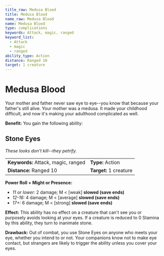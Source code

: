 ```yaml
---
title_raw: Medusa Blood
title: Medusa Blood
name_raw: Medusa Blood
name: Medusa Blood
type: complications
keywords: Attack, magic, ranged
keyword_list:
  - Attack
  - magic
  - ranged
ability_type: Action
distance: Ranged 10
target: 1 creature
---
```


# Medusa Blood

Your mother and father never saw eye to eye--you know that because your father's still alive. Your mother was a medusa. It made your childhood difficult, and now it's making your adulthood complicated as well.

**Benefit:** You gain the following ability:

## Stone Eyes

*These looks don't kill--they petrify.*

|                                     |                        |
| :---------------------------------- | :--------------------- |
| **Keywords:** Attack, magic, ranged | **Type:** Action       |
| **Distance:** Ranged 10             | **Target:** 1 creature |

**Power Roll + Might or Presence:**

- *11 or lower:* 2 damage; M \< \[weak\] **slowed (save ends)**
- *12-16:* 4 damage; M \< \[average\] **slowed (save ends)**
- *17+:* 6 damage; M \< \[strong\] **slowed (save ends)**

**Effect:** This ability has no effect on a creature that can't see you or purposely avoids looking at your eyes. If a creature is reduced to 0 Stamina by this ability, they turn to inanimate stone.

**Drawback:** Out of combat, you use Stone Eyes on anyone who meets your eye, whether you intend to or not. Your companions know not to make eye contact, but strangers are likely to trigger the ability unless you cover your eyes.
